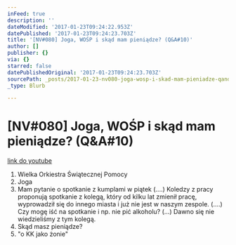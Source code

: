 ```yaml
---
inFeed: true
description: ''
dateModified: '2017-01-23T09:24:22.953Z'
datePublished: '2017-01-23T09:24:23.703Z'
title: '[NV#080] Joga, WOŚP i skąd mam pieniądze? (Q&A#10)'
author: []
publisher: {}
via: {}
starred: false
datePublishedOriginal: '2017-01-23T09:24:23.703Z'
sourcePath: _posts/2017-01-23-nv080-joga-wosp-i-skad-mam-pieniadze-qanda10.md
_type: Blurb

---
```

# \[NV\#080\] Joga, WOŚP i skąd mam pieniądze? (Q&A\#10)
[link do youtube][0]

1. Wielka Orkiestra Świątecznej Pomocy
2. Joga
3. Mam pytanie o spotkanie z kumplami w piątek (....) Koledzy z pracy proponują spotkanie z kolegą, który od kilku lat zmienił pracę, wyprowadził się do innego miasta i już nie jest w naszym zespole. (....) Czy mogę iść na spotkanie i np. nie pić alkoholu? (...) Dawno się nie wiedzieliśmy z tym kolegą.
4. Skąd masz pieniądze?
5. "o KK jako żonie"

[0]: https://www.youtube.com/watch?v=oc0kat7klsI